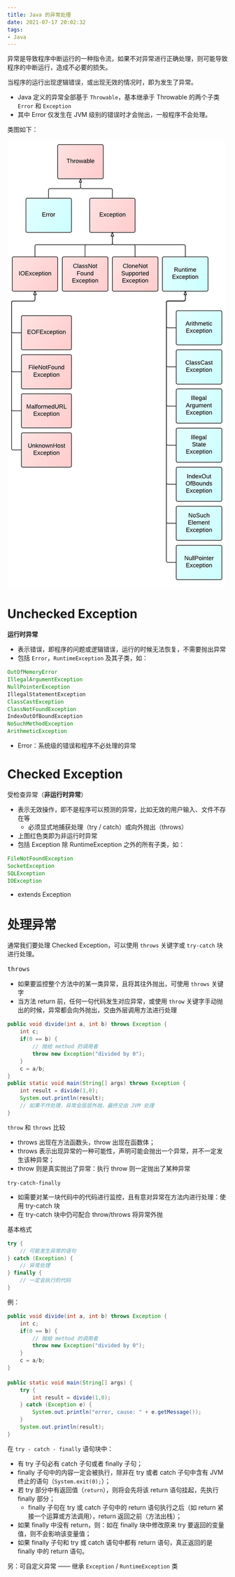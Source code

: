 ```yaml
---
title: Java 的异常处理
date: 2021-07-17 20:02:32
tags:
- Java
---
```


异常是导致程序中断运行的一种指令流，如果不对异常进行正确处理，则可能导致程序的中断运行，造成不必要的损失。

<!-- more -->

当程序的运行出现逻辑错误，或出现无效的情况时，即为发生了异常。
* Java 定义的异常全部基于 `Throwable`，基本继承于 Throwable 的两个子类 `Error` 和 `Exception`
* 其中 Error 仅发生在 JVM 级别的错误时才会抛出，一般程序不会处理。

类图如下：

![](java-exceptions/java-exceptions.png)


# Unchecked Exception
**运行时异常**
* 表示错误，即程序的问题或逻辑错误，运行的时候无法恢复，不需要抛出异常
* 包括 `Error`，`RuntimeException` 及其子类，如：
```java
OutOfMemoryError
IllegalArgumentException
NullPointerException
IllegalStatementException
ClassCastException
ClassNotFoundException
IndexOutOfBoundException
NoSuchMethodException
ArithmeticException
```
* Error：系统级的错误和程序不必处理的异常


# Checked Exception
受检查异常（**非运行时异常**）
* 表示无效操作，即不是程序可以预测的异常，比如无效的用户输入、文件不存在等
    * 必须显式地捕获处理（try / catch）或向外抛出（throws）
* 上图红色类即为非运行时异常
* 包括 Exception 除 RuntimeException 之外的所有子类，如：
```java
FileNotFoundException
SocketException
SQLException
IOException
```
* extends Exception


# 处理异常
通常我们要处理 Checked Exception，可以使用 `throws` 关键字或 `try-catch` 块进行处理。

<big>`throws`</big>
* 如果要监控整个方法中的某一类异常，且将其往外抛出，可使用 `throws` 关键字
* 当方法 return 前，任何一句代码发生对应异常，或使用 `throw` 关键字手动抛出的时候，异常都会向外抛出，交由外层调用方法进行处理

```java
public void divide(int a, int b) throws Exception {
    int c;
    if(0 == b) {
        // 抛给 method 的调用者
        throw new Exception("divided by 0");
    }
    c = a/b;
}
public static void main(String[] args) throws Exception {
    int result = divide(1,0);
    System.out.println(result);
    // 如果不作处理，异常会层层外抛，最终交由 JVM 处理
}
```

`throw` 和 `throws` 比较
* throws 出现在方法函数头，throw 出现在函数体；
* throws 表示出现异常的一种可能性，声明可能会抛出一个异常，并不一定发生该种异常；
* throw 则是真实抛出了异常：执行 throw 则一定抛出了某种异常


`try-catch-finally`
* 如需要对某一块代码中的代码进行监控，且有意对异常在方法内进行处理：使用 try-catch 块
* 在 try-catch 块中仍可配合 throw/throws 将异常外抛

基本格式
```java
try {
    // 可能发生异常的语句
} catch (Exception) {
    // 异常处理
} finally {
    // 一定会执行的代码
}
```

例：
```java
public void divide(int a, int b) throws Exception {
    int c;
    if(0 == b) {
        // 抛给 method 的调用者
        throw new Exception("divided by 0");
    }
    c = a/b;
}

public static void main(String[] args) {
    try {
        int result = divide(1,0);
    } catch (Exception e) {
        System.out.println("error, cause: " + e.getMessage());
    }
    System.out.println(result);
}
```

在 `try - catch - finally` 语句块中：
* 有 try 子句必有 catch 子句或者 finally 子句；
* finally 子句中的内容一定会被执行，除非在 try 或者 catch 子句中含有 JVM 终止的语句（`System.exit(0);`）；
* 若 try 部分中有返回值（`return`），则将会先将该 return 语句挂起，先执行 finally 部分；
    * finally 子句在 try 或 catch 子句中的 return 语句执行之后（如 return 紧接一个运算或方法调用），return 返回之前（方法出栈）；
* 如果 finally 中没有 return，则：如在 finally 块中修改原来 try 要返回的变量值，则不会影响该变量值；
* 如果 finally 子句和 try 或 catch 语句中都有 return 语句，真正返回的是 finally 中的 return 语句。

另：可自定义异常 —— 继承 `Exception` / `RuntimeException` 类
